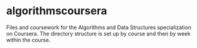# algorithmscoursera
Files and coursework for the Algorithms and Data Structures specialization on Coursera. The directory structure is set up by course and then by week within the course. 
